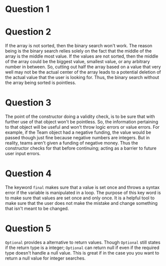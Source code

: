 

# Question 1


# Question 2
If the array is not sorted, then the binary search won't work. The reason being is the binary search relies solely on the fact that the middle of the array is the middle most value. If the values are not sorted, then the middle of the array could be the biggest value, smallest value, or any arbitrary number in between. So, cutting out half the array based on a value that very well may not be the actual center of the array leads to a potential deletion of the actual value that the user is looking for. Thus, the binary search without the array being sorted is pointless.

# Question 3
The point of the constructor doing a validity check, is to be sure that with further use of that object won't be pointless. So, the information pertaining to that object will be useful and won't throw logic errors or value errors. For example, if the Team object had a negative funding, the value would be passed though just fine because negative numbers are integers. But in reality, teams aren't given a funding of negative money. Thus the constructor checks for that before continuing; acting as a barrier to future user input errors.

# Question 4
The keyword `final` makes sure that a value is set once and throws a syntax error if the variable is manipulated in a loop. The purpose of this key word is to make sure that values are set once and only once. It is a helpful tool to make sure that the user does not make the mistake and change something that isn't meant to be changed.

# Question 5
`Optional` provides a alternative to return values. Though `Optional` still states if the return type is a integer; `Optional` can return null if even if the required type doesn't handle a null value. This is great if in the case you you want to return a null value for integer searches.
